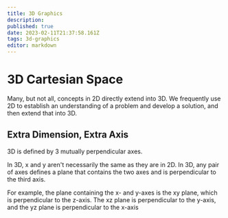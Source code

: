 ```yaml
---
title: 3D Graphics
description: 
published: true
date: 2023-02-11T21:37:58.161Z
tags: 3d-graphics
editor: markdown
---
```


# 3D Cartesian Space
Many, but not all, concepts in 2D directly extend into 3D. We frequently use 2D to establish an understanding of a problem and develop a solution, and then extend that into 3D.

## Extra Dimension, Extra Axis
3D is defined by 3 mutually perpendicular axes. 

In 3D, x and y aren't necessarily the same as they are in 2D. In 3D, any pair of axes defines a plane that contains the two axes and is perpendicular to the third axis. 

For example, the plane containing the x- and y-axes is
the xy plane, which is perpendicular to the z-axis. The xz plane is perpendicular to the y-axis, and the yz plane is perpendicular to the x-axis